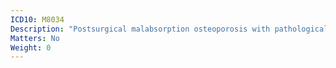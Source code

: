 ```yaml
---
ICD10: M8034
Description: "Postsurgical malabsorption osteoporosis with pathological fracture: Hand"
Matters: No
Weight: 0
---
```


